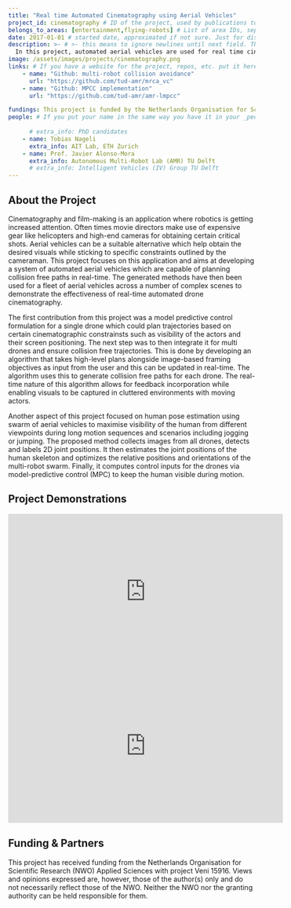 ```yaml
---
title: "Real time Automated Cinematography using Aerial Vehicles"
project_id: cinematography # ID of the project, used by publications to display in this project.
belongs_to_areas: [entertainment,flying-robots] # List of area IDs, separated by commas.
date: 2017-01-01 # started date, approximated if not sure. Just for display purposes and ordering
description: >- # >- this means to ignore newlines until next field. This is the project description, displayed in the project's card"
  In this project, automated aerial vehicles are used for real time cinematography so that stunning visuals can be obtained without the need to use expensive gear like helicopters. Algorithms are developed which can provide motion plans to a fleet of drones to enable filming in complex environments. The developed methods are then tested over a number of challenging shots to determine their effectiveness. 
image: /assets/images/projects/cinematography.png
links: # If you have a website for the project, repos, etc. put it here.
    - name: "Github: multi-robot collision avoidance"
      url: "https://github.com/tud-amr/mrca_vc"
    - name: "Github: MPCC implementation"
      url: "https://github.com/tud-amr/amr-lmpcc"

fundings: This project is funded by the Netherlands Organisation for Scientific Research (NWO) Applied Sciences with project Veni 15916
people: # If you put your name in the same way you have it in your _people entry, your preferred link will be added. extra_info is optional.
    
      # extra_info: PhD candidates
    - name: Tobias Nageli
      extra_info: AIT Lab, ETH Zurich
    - name: Prof. Javier Alonso-Mora
      extra_info: Autonomous Multi-Robot Lab (AMR) TU Delft
      # extra_info: Intelligent Vehicles (IV) Group TU Delft
---
```

<!-- Here you put the main body of the page, in markdown. You can also mix in html, or change this .md to .html -->
<!-- The fields of People, Funding, Links and Publications will be generated automatically -->

## About the Project
Cinematography and film-making is an application where robotics is getting increased attention. Often times movie directors make use of expensive gear like helicopters and high-end cameras for obtaining certain critical shots. Aerial vehicles can be a suitable alternative which help obtain the desired visuals while sticking to specific constraints outlined by the cameraman. This project focuses on this application and aims at developing a system of automated aerial vehicles which are capable of planning collision free paths in real-time. The generated methods have then been used for a fleet of aerial vehicles across a number of complex scenes to demonstrate the effectiveness of real-time automated drone cinematography. 

The first contribution from this project was a model predictive control formulation for a single drone which could plan trajectories based on certain cinematographic constrainsts such as visibility of the actors and their screen positioning. The next step was to then integrate it for multi drones and ensure collision free trajectories. This is done by developing an algorithm that takes high-level plans alongside image-based framing objectives as input from the user and this can be updated in real-time. The algorithm uses this to generate collision free paths for each drone. The real-time nature of this algorithm allows for feedback incorporation while enabling visuals to be captured in cluttered environments with moving actors. 

Another aspect of this project focused on human pose estimation using swarm of aerial vehicles to maximise visibility of the human from different viewpoints during long motion sequences and scenarios including jogging or jumping. The proposed method collects images from all drones, detects and labels 2D joint positions. It then estimates the joint positions of the human skeleton and optimizes the relative positions and orientations of the multi-robot swarm. Finally, it computes control inputs for the drones via model-predictive control (MPC) to keep the human visible during motion. 

## Project Demonstrations

<div class="video-wrapper ratio ratio-16x9"> 
  <iframe width="560" height="315" src="https://www.youtube.com/embed/iSJY-vHDmHQ?si=63Kqmuva2O8_Yz0L&mute=1" title="YouTube video player" frameborder="0" allow="accelerometer; autoplay; clipboard-write; encrypted-media; gyroscope; picture-in-picture; web-share" referrerpolicy="strict-origin-when-cross-origin" allowfullscreen></iframe>
</div>
<div class="video-wrapper ratio ratio-16x9">  
  <iframe width="560" height="315" src="https://www.youtube.com/embed/_yei6Zh3f20?si=8X1PWHHNiIdmyCEx&mute=1" title="YouTube video player" frameborder="0" allow="accelerometer; autoplay; clipboard-write; encrypted-media; gyroscope; picture-in-picture; web-share" referrerpolicy="strict-origin-when-cross-origin" allowfullscreen></iframe>
  </iframe>
</div>

## Funding & Partners

This project has received funding from the Netherlands Organisation for Scientific Research (NWO) Applied Sciences with project Veni 15916. Views and opinions expressed are, however, those of the author(s) only and do not necessarily reflect those of the NWO. Neither the NWO nor the granting authority can be held responsible for them.
